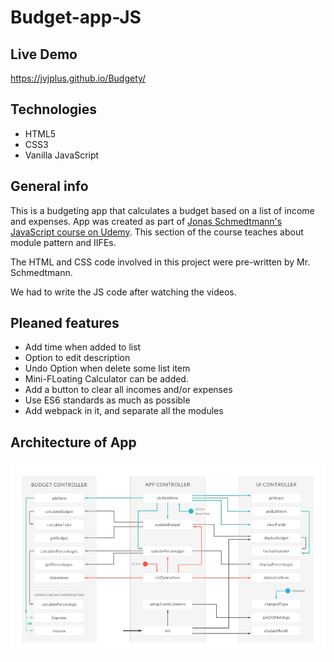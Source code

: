 # Budget-app-JS

## Live Demo
https://jvjplus.github.io/Budgety/

## Technologies
* HTML5
* CSS3
* Vanilla JavaScript

## General info
This is a budgeting app that calculates a budget based on a list of income and expenses.
App was created as part of [Jonas Schmedtmann's JavaScript course on Udemy](https://www.udemy.com/the-complete-javascript-course/learn/v4/overview).
This section of the course teaches about module pattern and IIFEs.

The HTML and CSS code involved in this project were pre-written by Mr. Schmedtmann.

We had to write the JS code after watching the videos.

## Pleaned features
* Add time when added to list
* Option to edit description
* Undo Option when delete some list item
* Mini-FLoating Calculator can be added.
* Add a button to clear all incomes and/or expenses
* Use ES6 standards as much as possible
* Add webpack in it, and separate all the modules

## Architecture of App
![Architecture of App](Architecture.png "Architecture of App")